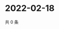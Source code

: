 # 2022-02-18

共 0 条

<!-- BEGIN WEIBO -->
<!-- 最后更新时间 Fri Feb 18 2022 10:07:40 GMT+0800 (China Standard Time) -->

<!-- END WEIBO -->
